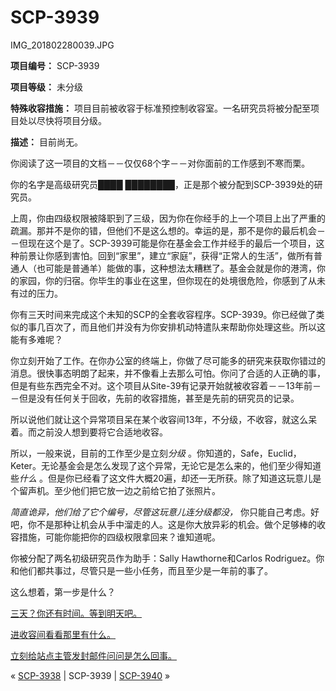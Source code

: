 # SCP-3939
                        



    




IMG_201802280039.JPG



**项目编号：** SCP-3939

**项目等级：** 未分级

**特殊收容措施：** 项目目前被收容于标准预控制收容室。一名研究员将被分配至项目处以尽快将项目分级。

**描述：** 目前尚无。


你阅读了这一项目的文档－－仅仅68个字－－对你面前的工作感到不寒而栗。

你的名字是高级研究员████ ████████，正是那个被分配到SCP-3939处的研究员。

上周，你由四级权限被降职到了三级，因为你在你经手的上一个项目上出了严重的疏漏。那并不是你的错，但他们不是这么想的。幸运的是，那不是你的最后机会－－但现在这个是了。SCP-3939可能是你在基金会工作并经手的最后一个项目，这种前景让你感到害怕。回到“家里”，建立“家庭”，获得“正常人的生活”，做所有普通人（也可能是普通羊）能做的事，这种想法太糟糕了。基金会就是你的港湾，你的家园，你的归宿。你毕生的事业在这里，但你现在的处境很危险，你感到了从未有过的压力。

你有三天时间来完成这个未知的SCP的全套收容程序。SCP-3939。你已经做了类似的事几百次了，而且他们并没有为你安排机动特遣队来帮助你处理这些。所以这能有多难呢？

你立刻开始了工作。在你办公室的终端上，你做了尽可能多的研究来获取你错过的消息。很快事态明朗了起来，并不像看上去那么可怕。你问了合适的人正确的事，但是有些东西完全不对。这个项目从Site-39有记录开始就被收容着－－13年前－－但是没有任何关于回收，先前的收容措施，甚至是先前的研究员的记录。

所以说他们就让这个异常项目呆在某个收容间13年，不分级，不收容，就这么呆着。而之前没人想到要将它合适地收容。

所以，一般来说，目前的工作至少是立刻*分级* 。你知道的，Safe，Euclid，Keter。无论基金会是怎么发现了这个异常，无论它是怎么来的，他们至少得知道些*什么* 。但是你已经看了这文件大概20遍，却还一无所获。除了知道这玩意儿是个留声机。至少他们把它放一边之前给它拍了张照片。

*简直诡异，他们给了它个编号，尽管这玩意儿连分级都没，* 你只能自己考虑。好吧，你不是那种让机会从手中溜走的人。这是你大放异彩的机会。做个足够棒的收容措施，可能你能把你的四级权限拿回来？谁知道呢。

你被分配了两名初级研究员作为助手：Sally Hawthorne和Carlos Rodriguez。你和他们都共事过，尽管只是一些小任务，而且至少是一年前的事了。

这么想着，第一步是什么？


[三天？你还有时间。等到明天吧。](http://scp-wiki-cn.wikidot.com/scp-3939/offset/33)

[进收容间看看那里有什么。](http://scp-wiki-cn.wikidot.com/scp-3939/offset/9)

[立刻给站点主管发封邮件问问是怎么回事。](http://scp-wiki-cn.wikidot.com/scp-3939/offset/49)




    
    
    
    


« <a shape='rect' class='newpage' href='/scp-3938'>SCP-3938</a> | SCP-3939 | [SCP-3940](/scp-3940) »





                    